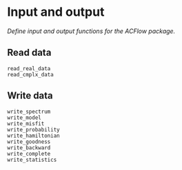 # Input and output

*Define input and output functions for the ACFlow package.*

## Read data

```@docs
read_real_data
read_cmplx_data
```

## Write data

```@docs
write_spectrum
write_model
write_misfit
write_probability
write_hamiltonian
write_goodness
write_backward
write_complete
write_statistics
```
